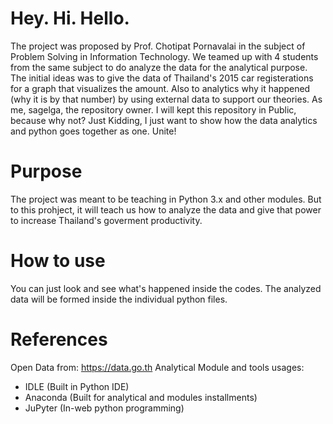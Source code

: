 # Hey. Hi. Hello.
The project was proposed by Prof. Chotipat Pornavalai in the subject of Problem Solving in Information Technology.
We teamed up with 4 students from the same subject to do analyze the data for the analytical purpose.
The initial ideas was to give the data of Thailand's 2015 car registerations for a graph that visualizes the amount.
Also to analytics why it happened (why it is by that number) by using external data to support our theories.
As me, sagelga, the repository owner. I will kept this repository in Public, because why not? Just Kidding, I just want to show how the data analytics and python goes together as one. Unite!

# Purpose
The project was meant to be teaching in Python 3.x and other modules.
But to this prohject, it will teach us how to analyze the data and give that power to increase Thailand's goverment productivity.

# How to use
You can just look and see what's happened inside the codes.
The analyzed data will be formed inside the individual python files.

# References
Open Data from: https://data.go.th
Analytical Module and tools usages:
- IDLE (Built in Python IDE)
- Anaconda (Built for analytical and modules installments)
- JuPyter (In-web python programming)
